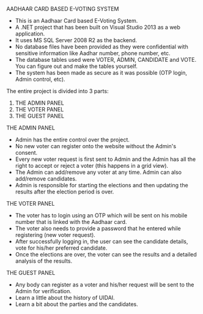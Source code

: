 AADHAAR CARD BASED E-VOTING SYSTEM

* This is an Aadhaar Card based E-Voting System.
* A .NET project that has been built on Visual Studio 2013 as a web application. 
* It uses MS SQL Server 2008 R2 as the backend.
* No database files have been provided as they were confidential with sensitive information like Aadhar number, phone number, etc.
* The database tables used were VOTER, ADMIN, CANDIDATE and VOTE. You can figure out and make the tables yourself.
* The system has been made as secure as it was possible (OTP login, Admin control, etc).


The entire project is divided into 3 parts:
1. THE ADMIN PANEL
2. THE VOTER PANEL
3. THE GUEST PANEL


THE ADMIN PANEL
* Admin has the entire control over the project.
* No new voter can register onto the website without the Admin's consent.
* Every new voter request is first sent to Admin and the Admin has all the right to accept or reject a voter (this happens in a grid view).
* The Admin can add/remove any voter at any time. Admin can also add/remove candidates.
* Admin is responsible for starting the elections and then updating the results after the election period is over.

THE VOTER PANEL
* The voter has to login using an OTP which will be sent on his mobile number that is linked with the Aadhaar card.
* The voter also needs to provide a password that he entered while registering (new voter request).
* After successfully logging in, the user can see the candidate details, vote for his/her preferred candidate.
* Once the elections are over, the voter can see the results and a detailed analysis of the results.

THE GUEST PANEL
* Any body can register as a voter and his/her request will be sent to the Admin for verification.
* Learn a little about the history of UIDAI.
* Learn a bit about the parties and the candidates.

